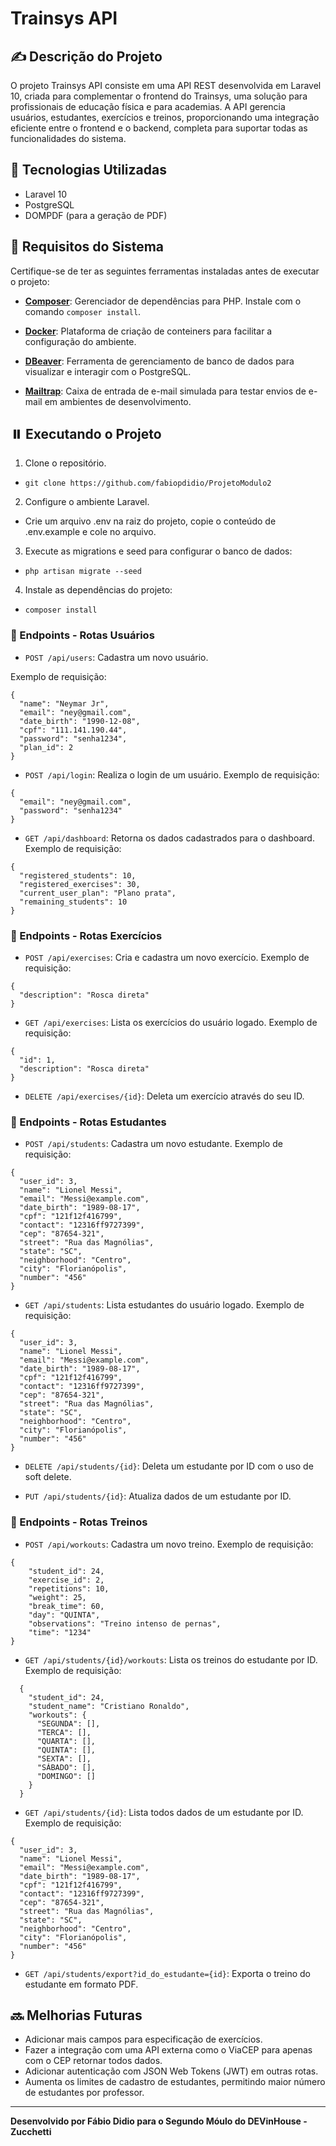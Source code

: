 # Trainsys API

## ✍️ Descrição do Projeto

O projeto Trainsys API consiste em uma API REST desenvolvida em Laravel 10, criada para complementar o frontend do Trainsys, uma solução para profissionais de educação física e para academias.
A API gerencia usuários, estudantes, exercícios e treinos, proporcionando uma integração eficiente entre o frontend e o backend, completa para suportar todas as funcionalidades do sistema.

## 🔧 Tecnologias Utilizadas

-   Laravel 10
-   PostgreSQL
-   DOMPDF (para a geração de PDF)

## 💼 Requisitos do Sistema

Certifique-se de ter as seguintes ferramentas instaladas antes de executar o projeto:

-   **[Composer](https://getcomposer.org/)**: Gerenciador de dependências para PHP. Instale com o comando `composer install`.

-   **[Docker](https://www.docker.com/)**: Plataforma de criação de conteiners para facilitar a configuração do ambiente.

-   **[DBeaver](https://dbeaver.io/)**: Ferramenta de gerenciamento de banco de dados para visualizar e interagir com o PostgreSQL.

-   **[Mailtrap](https://mailtrap.io/)**: Caixa de entrada de e-mail simulada para testar envios de e-mail em ambientes de desenvolvimento.

## ⏸️ Executando o Projeto

1. Clone o repositório.

-   `git clone https://github.com/fabiopdidio/ProjetoModulo2`

2. Configure o ambiente Laravel.

-   Crie um arquivo .env na raiz do projeto, copie o conteúdo de .env.example e cole no arquivo.

3. Execute as migrations e seed para configurar o banco de dados:

-   `php artisan migrate --seed`

4. Instale as dependências do projeto:

-   `composer install`

### 🚥 Endpoints - Rotas Usuários

-   `POST /api/users`: Cadastra um novo usuário.

Exemplo de requisição:
```http
{
  "name": "Neymar Jr",
  "email": "ney@gmail.com",
  "date_birth": "1990-12-08",
  "cpf": "111.141.190.44",
  "password": "senha1234",
  "plan_id": 2
}
```

-   `POST /api/login`: Realiza o login de um usuário.
Exemplo de requisição:
```http
{
  "email": "ney@gmail.com",
  "password": "senha1234"
}
```

-   `GET /api/dashboard`: Retorna os dados cadastrados para o dashboard.
Exemplo de requisição:
```http
{
  "registered_students": 10,
  "registered_exercises": 30,
  "current_user_plan": "Plano prata",
  "remaining_students": 10
}
```

### 🚥 Endpoints - Rotas Exercícios

-   `POST /api/exercises`: Cria e cadastra um novo exercício.
Exemplo de requisição:
```http
{
  "description": "Rosca direta"
}
```

-   `GET /api/exercises`: Lista os exercícios do usuário logado.
Exemplo de requisição:
```http
{
  "id": 1,
  "description": "Rosca direta"
}
```

-   `DELETE /api/exercises/{id}`: Deleta um exercício através do seu ID.

### 🚥 Endpoints - Rotas Estudantes

-   `POST /api/students`: Cadastra um novo estudante.
Exemplo de requisição:
```http
{
  "user_id": 3,
  "name": "Lionel Messi",
  "email": "Messi@example.com",
  "date_birth": "1989-08-17",
  "cpf": "121f12f416799",
  "contact": "12316ff9727399",
  "cep": "87654-321",
  "street": "Rua das Magnólias",
  "state": "SC",
  "neighborhood": "Centro",
  "city": "Florianópolis",
  "number": "456"
}
```

-   `GET /api/students`: Lista estudantes do usuário logado.
Exemplo de requisição:
```http
{
  "user_id": 3,
  "name": "Lionel Messi",
  "email": "Messi@example.com",
  "date_birth": "1989-08-17",
  "cpf": "121f12f416799",
  "contact": "12316ff9727399",
  "cep": "87654-321",
  "street": "Rua das Magnólias",
  "state": "SC",
  "neighborhood": "Centro",
  "city": "Florianópolis",
  "number": "456"
}
```

-   `DELETE /api/students/{id}`: Deleta um estudante por ID com o uso de soft delete.

-   `PUT /api/students/{id}`: Atualiza dados de um estudante por ID.

### 🚥 Endpoints - Rotas Treinos

-   `POST /api/workouts`: Cadastra um novo treino.
Exemplo de requisição:
```http
{
    "student_id": 24,
    "exercise_id": 2,
    "repetitions": 10,
    "weight": 25,
    "break_time": 60,
    "day": "QUINTA",
    "observations": "Treino intenso de pernas",
    "time": "1234"
}
```

-   `GET /api/students/{id}/workouts`: Lista os treinos do estudante por ID.
Exemplo de requisição:
```http
  {
    "student_id": 24,
    "student_name": "Cristiano Ronaldo",
    "workouts": {
      "SEGUNDA": [],
      "TERCA": [],
      "QUARTA": [],
      "QUINTA": [],
      "SEXTA": [],
      "SÁBADO": [],
      "DOMINGO": []
    }
  }
  ```

-   `GET /api/students/{id}`: Lista todos dados de um estudante por ID.
Exemplo de requisição:
```http
{
  "user_id": 3,
  "name": "Lionel Messi",
  "email": "Messi@example.com",
  "date_birth": "1989-08-17",
  "cpf": "121f12f416799",
  "contact": "12316ff9727399",
  "cep": "87654-321",
  "street": "Rua das Magnólias",
  "state": "SC",
  "neighborhood": "Centro",
  "city": "Florianópolis",
  "number": "456"
}
```

-   `GET /api/students/export?id_do_estudante={id}`: Exporta o treino do estudante em formato PDF.

## 🔜 Melhorias Futuras

-   Adicionar mais campos para especificação de exercícios.
-   Fazer a integração com uma API externa como o ViaCEP para apenas com o CEP retornar todos dados.
-   Adicionar autenticação com JSON Web Tokens (JWT) em outras rotas.
-   Aumenta os limites de cadastro de estudantes, permitindo maior número de estudantes por professor.

---

**Desenvolvido por Fábio Didio para o Segundo Móulo do DEVinHouse - Zucchetti**
```

